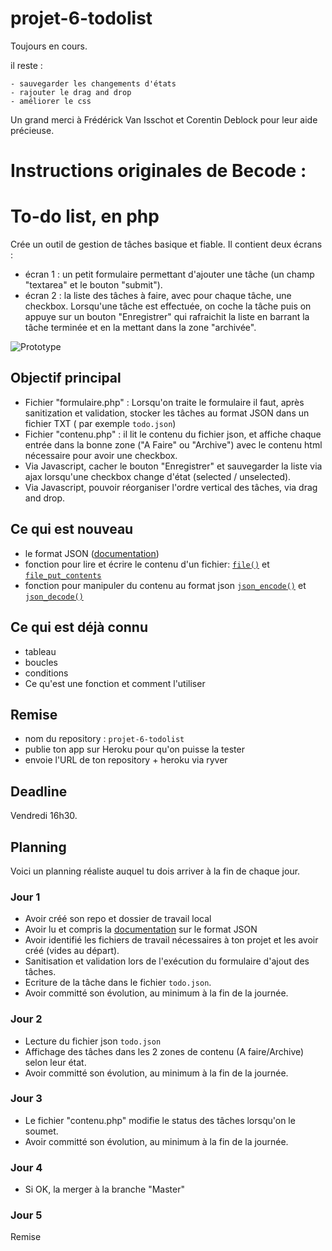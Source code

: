 # projet-6-todolist

Toujours en cours.

il reste :

    - sauvegarder les changements d'états
    - rajouter le drag and drop
    - améliorer le css


Un grand merci à Frédérick Van Isschot et Corentin Deblock pour leur aide précieuse.

# Instructions originales de Becode :

# To-do list, en php

Crée un outil de gestion de tâches basique et fiable. Il contient deux écrans :  

- écran 1 : un petit formulaire permettant d'ajouter une tâche (un champ "textarea" et le bouton "submit").
- écran 2 : la liste des tâches à faire, avec pour chaque tâche, une checkbox. Lorsqu'une tâche est effectuée, on coche la tâche puis on appuye sur un bouton "Enregistrer" qui rafraichit la liste en barrant la tâche terminée et en la mettant dans la zone "archivée".

![Prototype](todolist.png)

## Objectif principal

- Fichier "formulaire.php" : Lorsqu'on traite le formulaire il faut, après sanitization et validation, stocker les tâches au format JSON dans un fichier TXT ( par exemple `todo.json`)
- Fichier "contenu.php" : il lit le contenu du fichier json, et affiche chaque entrée dans la bonne zone ("A Faire" ou "Archive") avec le contenu html nécessaire pour avoir une checkbox.
- Via Javascript, cacher le bouton "Enregistrer" et sauvegarder la liste via ajax lorsqu'une checkbox change d'état (selected / unselected).
- Via Javascript, pouvoir réorganiser l'ordre vertical des tâches, via drag and drop.

## Ce qui est nouveau

- le format JSON ([documentation](https://www.alsacreations.com/article/lire/1675-json-stockage-leger-pratique-donnees-multitypes.html))
- fonction pour lire et écrire le contenu d'un fichier: [`file()`](http://php.net/manual/en/function.file.php) et [`file_put_contents`](http://php.net/manual/en/function.file-put-contents.php)
- fonction pour manipuler du contenu au format json [`json_encode()`](http://php.net/manual/en/function.json-encode.php) et [`json_decode()`](http://php.net/manual/en/function.json-decode.php)

## Ce qui est déjà connu
- tableau
- boucles
- conditions
- Ce qu'est une fonction et comment l'utiliser

## Remise
- nom du repository : `projet-6-todolist`
- publie ton app sur Heroku pour qu'on puisse la tester
- envoie l'URL de ton repository + heroku via ryver

## Deadline
Vendredi 16h30.

## Planning
Voici un planning réaliste auquel tu dois arriver à la fin de chaque jour.

### Jour 1
- Avoir créé son repo et dossier de travail local
- Avoir lu et compris la [documentation](https://www.alsacreations.com/article/lire/1675-json-stockage-leger-pratique-donnees-multitypes.html) sur le format JSON 
- Avoir identifié les fichiers de travail nécessaires à ton projet et les avoir créé (vides au départ).
- Sanitisation et validation lors de l'exécution du formulaire d'ajout des tâches.
- Ecriture de la tâche dans le fichier `todo.json`.
- Avoir committé son évolution, au minimum à la fin de la journée.

### Jour 2
- Lecture du fichier json `todo.json`
- Affichage des tâches dans les 2 zones de contenu (A faire/Archive) selon leur état.
- Avoir committé son évolution, au minimum à la fin de la journée.

### Jour 3
- Le fichier "contenu.php" modifie le status des tâches lorsqu'on le soumet.
- Avoir committé son évolution, au minimum à la fin de la journée.
	
### Jour 4
- Si OK, la merger à la branche "Master"

### Jour 5
Remise

